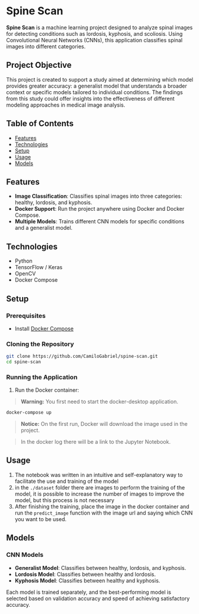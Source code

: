 # Spine Scan

**Spine Scan** is a machine learning project designed to analyze spinal images for detecting conditions such as lordosis, kyphosis, and scoliosis. Using Convolutional Neural Networks (CNNs), this application classifies spinal images into different categories.

## Project Objective

This project is created to support a study aimed at determining which model provides greater accuracy: a generalist model that understands a broader context or specific models tailored to individual conditions. The findings from this study could offer insights into the effectiveness of different modeling approaches in medical image analysis.

## Table of Contents

- [Features](#features)
- [Technologies](#technologies)
- [Setup](#setup)
- [Usage](#usage)
- [Models](#models)

## Features

- **Image Classification**: Classifies spinal images into three categories: healthy, lordosis, and kyphosis.
- **Docker Support**: Run the project anywhere using Docker and Docker Compose.
- **Multiple Models**: Trains different CNN models for specific conditions and a generalist model.

## Technologies

- Python
- TensorFlow / Keras
- OpenCV
- Docker Compose

## Setup

### Prerequisites

- Install [Docker Compose](https://docs.docker.com/compose/install/)

### Cloning the Repository
```bash
git clone https://github.com/CamiloGabriel/spine-scan.git
cd spine-scan
```

### Running the Application

1. Run the Docker container:

> **Warning:** You first need to start the docker-desktop application.

```bash
docker-compose up
```

> **Notice:** On the first run, Docker will download the image used in the project.

> In the docker log there will be a link to the Jupyter Notebook.

## Usage

1. The notebook was written in an intuitive and self-explanatory way to facilitate the use and training of the model
2. in the `./dataset` folder there are images to perform the training of the model, it is possible to increase the number of images to improve the model, but this process is not necessary
3. After finishing the training, place the image in the docker container and run the `predict_image` function with the image url and saying which CNN you want to be used.

## Models

### CNN Models

- **Generalist Model**: Classifies between healthy, lordosis, and kyphosis.
- **Lordosis Model**: Classifies between healthy and lordosis.
- **Kyphosis Model**: Classifies between healthy and kyphosis.

Each model is trained separately, and the best-performing model is selected based on validation accuracy and speed of achieving satisfactory accuracy.